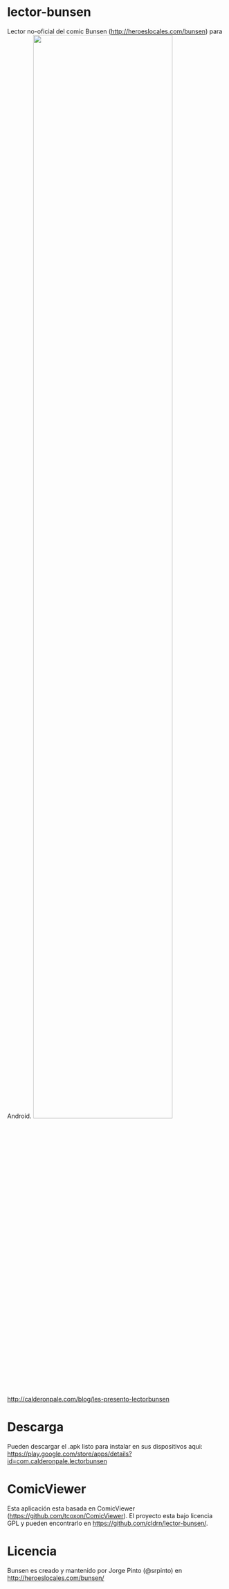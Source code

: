 lector-bunsen
=============
Lector no-oficial del comic Bunsen (http://heroeslocales.com/bunsen) para Android.
<img style="float:center;width:80%" src="https://raw.github.com/cldrn/lector-bunsen/master/Screenshot.png" />

http://calderonpale.com/blog/les-presento-lectorbunsen

Descarga
=============
Pueden descargar el .apk listo para instalar en sus dispositivos aqui: https://play.google.com/store/apps/details?id=com.calderonpale.lectorbunsen

ComicViewer
=============
Esta aplicación esta basada en ComicViewer (https://github.com/tcoxon/ComicViewer). El proyecto esta bajo licencia GPL y pueden encontrarlo en https://github.com/cldrn/lector-bunsen/.

Licencia
=============
Bunsen es creado y mantenido por Jorge Pinto (@srpinto) en http://heroeslocales.com/bunsen/
